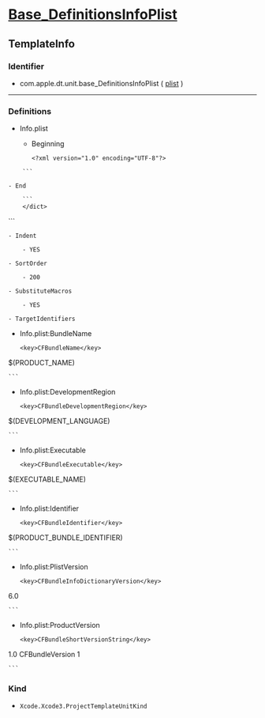 # [Base_DefinitionsInfoPlist](/Applications/Xcode.app/Contents/Developer/Library/Xcode/Templates/Project%20Templates/Base/Base_DefinitionsInfoPlist.xctemplate)

## TemplateInfo

### Identifier

- com.apple.dt.unit.base_DefinitionsInfoPlist ( [plist](/Applications/Xcode.app/Contents/Developer/Library/Xcode/Templates/Project%20Templates/Base/Base_DefinitionsInfoPlist.xctemplate/TemplateInfo.plist) )

---

### Definitions

- Info.plist

	- Beginning

		```
		<?xml version="1.0" encoding="UTF-8"?>
<!DOCTYPE plist PUBLIC "-//Apple//DTD PLIST 1.0//EN" "http://www.apple.com/DTDs/PropertyList-1.0.dtd">
<plist version="1.0">
<dict>

		```

	- End

		```
		</dict>
</plist>
		```

	- Indent

		- YES

	- SortOrder

		- 200

	- SubstituteMacros

		- YES

	- TargetIdentifiers

- Info.plist:BundleName

	```
	<key>CFBundleName</key>
<string>$(PRODUCT_NAME)</string>

	```

- Info.plist:DevelopmentRegion

	```
	<key>CFBundleDevelopmentRegion</key>
<string>$(DEVELOPMENT_LANGUAGE)</string>

	```

- Info.plist:Executable

	```
	<key>CFBundleExecutable</key>
<string>$(EXECUTABLE_NAME)</string>

	```

- Info.plist:Identifier

	```
	<key>CFBundleIdentifier</key>
<string>$(PRODUCT_BUNDLE_IDENTIFIER)</string>

	```

- Info.plist:PlistVersion

	```
	<key>CFBundleInfoDictionaryVersion</key>
<string>6.0</string>

	```

- Info.plist:ProductVersion

	```
	<key>CFBundleShortVersionString</key>
<string>1.0</string>
<key>CFBundleVersion</key>
<string>1</string>

	```

### Kind

- `Xcode.Xcode3.ProjectTemplateUnitKind`